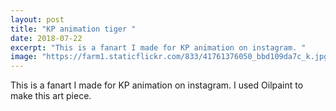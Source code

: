```yaml
---
layout: post
title: "KP animation tiger "
date: 2018-07-22
excerpt: "This is a fanart I made for KP animation on instagram. "
image: "https://farm1.staticflickr.com/833/41761376050_bbd109da7c_k.jpg"
---
```


This is a fanart I made for KP animation on instagram. I used Oilpaint to make this art piece.
